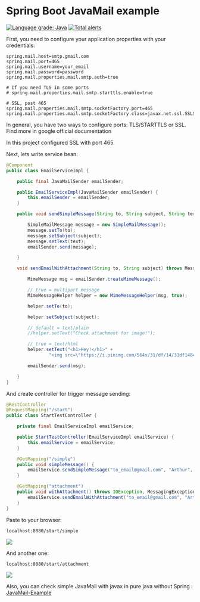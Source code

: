 # Spring Boot JavaMail example 
[![Language grade: Java](https://img.shields.io/lgtm/grade/java/g/AppLoidx/spring-mail-example.svg?logo=lgtm&logoWidth=18)](https://lgtm.com/projects/g/AppLoidx/spring-mail-example/context:java) [![Total alerts](https://img.shields.io/lgtm/alerts/g/AppLoidx/spring-mail-example.svg?logo=lgtm&logoWidth=18)](https://lgtm.com/projects/g/AppLoidx/spring-mail-example/alerts/)


First, you need to configure your application properties with your credentials:

```properties
spring.mail.host=smtp.gmail.com
spring.mail.port=465
spring.mail.username=your_email
spring.mail.password=password
spring.mail.properties.mail.smtp.auth=true

# If you need TLS in some ports
# spring.mail.properties.mail.smtp.starttls.enable=true

# SSL, post 465
spring.mail.properties.mail.smtp.socketFactory.port=465
spring.mail.properties.mail.smtp.socketFactory.class=javax.net.ssl.SSLSocketFactory
```

In general, you have two ways to configure ports: TLS/STARTTLS or SSL. Find more in google official documentation

In this project configured SSL with port 465.

Next, lets write service bean:

```java
@Component
public class EmailServiceImpl {

    public final JavaMailSender emailSender;

    public EmailServiceImpl(JavaMailSender emailSender) {
        this.emailSender = emailSender;
    }

    public void sendSimpleMessage(String to, String subject, String text) {

        SimpleMailMessage message = new SimpleMailMessage();
        message.setTo(to);
        message.setSubject(subject);
        message.setText(text);
        emailSender.send(message);

    }

    void sendEmailWithAttachment(String to, String subject) throws MessagingException {

        MimeMessage msg = emailSender.createMimeMessage();

        // true = multipart message
        MimeMessageHelper helper = new MimeMessageHelper(msg, true);

        helper.setTo(to);

        helper.setSubject(subject);

        // default = text/plain
        //helper.setText("Check attachment for image!");

        // true = text/html
        helper.setText("<h1>Hey!</h1>" +
                "<img src=\"https://i.pinimg.com/564x/31/df/14/31df1484768d55b36fc62b30e935b95c.jpg\" />", true);

        emailSender.send(msg);

    }
}
```

And create controller for trigger message sending:

```java
@RestController
@RequestMapping("/start")
public class StartTestController {

    private final EmailServiceImpl emailService;

    public StartTestController(EmailServiceImpl emailService) {
        this.emailService = emailService;
    }

    @GetMapping("/simple")
    public void simpleMessage() {
        emailService.sendSimpleMessage("to_email@gmail.com", "Arthur", "Hello!");
    }

    @GetMapping("attachment")
    public void withAttachment() throws IOException, MessagingException {
        emailService.sendEmailWithAttachment("to_email@gmail.com", "Arthur");
    }
}
```

Paste to your browser:
```
localhost:8080/start/simple
```
![](https://i.imgur.com/L3ZiJbV.png)

And another one:
```
localhost:8080/start/attachment
```

![](https://i.imgur.com/qeMkeg5.png)

Also, you can check simple JavaMail with javax in pure java without Spring : [JavaMail-Example](https://github.com/AppLoidx/JavaMail-Example)
